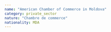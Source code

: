 ```yaml
---
name: "American Chamber of Commerce in Moldova"
category: private_sector
nature: "Chambre de commerce"
nationality: MDA
---
```

    